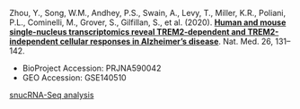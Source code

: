 Zhou, Y., Song, W.M., Andhey, P.S., Swain, A., Levy, T., Miller, K.R., Poliani, P.L., Cominelli, M., Grover, S., Gilfillan, S., et al. (2020). **[Human and mouse single-nucleus transcriptomics reveal TREM2-dependent and TREM2-independent cellular responses in Alzheimer’s disease](https://www.nature.com/articles/s41591-019-0695-9)**. Nat. Med. 26, 131–142.

- BioProject Accession: PRJNA590042
- GEO Accession: GSE140510

[snucRNA-Seq analysis](https://jlduan.github.io/Replica/s41591-019-0695-9/notebooks/analyze_refactored_ragg.html)

<br>
